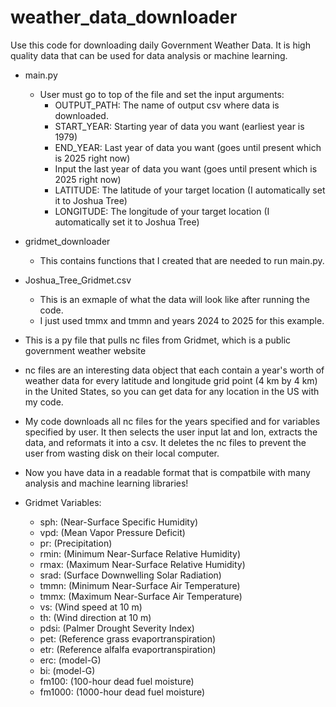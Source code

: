 # weather_data_downloader
Use this code for downloading daily Government Weather Data. It is high quality data that can be used for data analysis or machine learning.

- main.py
    - User must go to top of the file and set the input arguments:
        - OUTPUT_PATH: The name of output csv where data is downloaded.
        - START_YEAR: Starting year of data you want (earliest year is 1979)
        - END_YEAR: Last year of data you want (goes until present which is 2025 right now)
        - Input the last year of data you want (goes until present which is 2025 right now)
        - LATITUDE: The latitude of your target location (I automatically set it to Joshua Tree)
        - LONGITUDE: The longitude of your target location (I automatically set it to Joshua Tree)
- gridmet_downloader
    - This contains functions that I created that are needed to run main.py.
- Joshua_Tree_Gridmet.csv
    - This is an exmaple of what the data will look like after running the code.
    - I just used tmmx and tmmn and years 2024 to 2025 for this example.

- This is a py file that pulls nc files from Gridmet, which is a public government weather website
- nc files are an interesting data object that each contain a year's worth of weather data for 
  every latitude and longitude grid point (4 km by 4 km) in the United States, so you can get data
  for any location in the US with my code.
- My code downloads all nc files for the years specified and for variables specified by user. It then
  selects the user input lat and lon, extracts the data, and reformats it into a csv. It deletes the
  nc files to prevent the user from wasting disk on their local computer.
- Now you have data in a readable format that is compatbile with many analysis and machine learning libraries!

- Gridmet Variables:
    * sph: (Near-Surface Specific Humidity)
    * vpd: (Mean Vapor Pressure Deficit)
    * pr: (Precipitation)
    * rmin: (Minimum Near-Surface Relative Humidity)
    * rmax: (Maximum Near-Surface Relative Humidity)
    * srad: (Surface Downwelling Solar Radiation)
    * tmmn: (Minimum Near-Surface Air Temperature)
    * tmmx: (Maximum Near-Surface Air Temperature)
    * vs: (Wind speed at 10 m)
    * th: (Wind direction at 10 m)
    * pdsi: (Palmer Drought Severity Index)
    * pet: (Reference grass evaportranspiration)
    * etr: (Reference alfalfa evaportranspiration)
    * erc: (model-G)
    * bi: (model-G)
    * fm100: (100-hour dead fuel moisture)
    * fm1000: (1000-hour dead fuel moisture)
